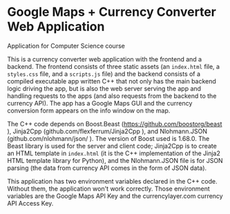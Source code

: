 # Google Maps + Currency Converter Web Application
Application for Computer Science course

This is a currency converter web application with the frontend and a backend.  The frontend consists of three static assets (an `index.html` file, a `styles.css` file, and a `scripts.js` file) and the backend consists of a compiled executable app written C++ that not only has the main backend logic driving the app, but is also the web server serving the app and handling requests to the apps (and also requests from the backend to the currency API).  The app has a Google Maps GUI and the currency conversion form appears on the info window on the map.

The C++ code depends on Boost.Beast (https://github.com/boostorg/beast ), Jinja2Cpp (github.com/flexferrum/Jinja2Cpp ), and Nlohmann.JSON (github.com/nlohmann/json/ ).  The version of Boost used is 1.68.0.  The Beast library is used for the server and client code; Jinja2Cpp is to create an HTML template in `index.html` (it is the C++ implementation of the Jinja2 HTML template library for Python), and the Nlohmann.JSON file is for JSON parsing (the data from currency API comes in the form of JSON data).  

This application has two environment variables declared in the C++ code.  Without them, the application won't work correctly.  Those environment variables are the Google Maps API Key and the currencylayer.com currency API Access Key.  
